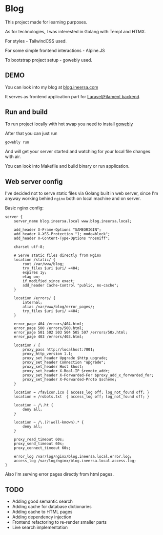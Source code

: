 # Blog

This project made for learning purposes. 

As for technologies, I was interested in Golang with Templ and HTMX. 

For styles - TailwindCSS used.

For some simple frontend interactions - Alpine.JS

To bootstrap project setup - gowebly used.

## DEMO

You can look into my blog at [blog.ineersa.com](http://blog.ineersa.com/)

It serves as frontend application part for [Laravel/Filament backend](https://github.com/ineersa/blog-admin).

## Run and build

To run project locally with hot swap you need to install [gowebly](https://github.com/gowebly/gowebly)

After that you can just run
```bash
gowebly run
```
And will get your server started and watching for your local file changes with air.

You can look into Makefile and build binary or run application. 

## Web server config

I've decided not to serve static files via Golang built in web server, since I'm anyway working behind `nginx` both on local machine and on server. 

Basic nginx config:
```nginx
server {
    server_name blog.ineersa.local www.blog.ineersa.local;

    add_header X-Frame-Options "SAMEORIGIN";
    add_header X-XSS-Protection "1; mode=block";
    add_header X-Content-Type-Options "nosniff";

    charset utf-8;

    # Serve static files directly from Nginx
    location /static/ {
        root /var/www/blog;
        try_files $uri $uri/ =404;
        expires 1y;
        etag on;
        if_modified_since exact;
        add_header Cache-Control "public, no-cache";
    }

    location /errors/ {
        internal;
        alias /var/www/blog/error_pages/;
        try_files $uri $uri/ =404;
    }

    error_page 404 /errors/404.html;
    error_page 500 /errors/500.html;
    error_page 501 502 503 504 505 507 /errors/50x.html;
    error_page 403 /errors/403.html;

    location / {
        proxy_pass http://localhost:7001;
	    proxy_http_version 1.1;
        proxy_set_header Upgrade $http_upgrade;
    	proxy_set_header Connection "upgrade";
    	proxy_set_header Host $host;
    	proxy_set_header X-Real-IP $remote_addr;
    	proxy_set_header X-Forwarded-For $proxy_add_x_forwarded_for;
    	proxy_set_header X-Forwarded-Proto $scheme;
    }

    location = /favicon.ico { access_log off; log_not_found off; }
    location = /robots.txt  { access_log off; log_not_found off; }

    location ~ /\.ht {
        deny all;
    }

    location ~ /\.(?!well-known).* {
        deny all;
    }

    proxy_read_timeout 60s;
    proxy_send_timeout 60s;
    proxy_connect_timeout 60s;

    error_log /var/log/nginx/blog.ineersa.local.error.log;
    access_log /var/log/nginx/blog.ineersa.local.access.log;
}
```

Also I'm serving error pages directly from html pages.

## TODO
 - Adding good semantic search
 - Adding cache for database dictionaries
 - Adding cache to HTML pages
 - Adding dependency injection 
 - Frontend refactoring to re-render smaller parts
 - Live search implementation
